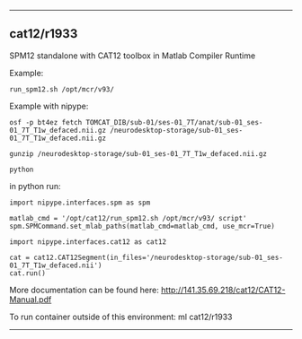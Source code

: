 
----------------------------------
## cat12/r1933 ##
SPM12 standalone with CAT12 toolbox in Matlab Compiler Runtime

Example:
```
run_spm12.sh /opt/mcr/v93/
```

Example with nipype:
```
osf -p bt4ez fetch TOMCAT_DIB/sub-01/ses-01_7T/anat/sub-01_ses-01_7T_T1w_defaced.nii.gz /neurodesktop-storage/sub-01_ses-01_7T_T1w_defaced.nii.gz

gunzip /neurodesktop-storage/sub-01_ses-01_7T_T1w_defaced.nii.gz

python
```

in python run:
```
import nipype.interfaces.spm as spm

matlab_cmd = '/opt/cat12/run_spm12.sh /opt/mcr/v93/ script'
spm.SPMCommand.set_mlab_paths(matlab_cmd=matlab_cmd, use_mcr=True)

import nipype.interfaces.cat12 as cat12

cat = cat12.CAT12Segment(in_files='/neurodesktop-storage/sub-01_ses-01_7T_T1w_defaced.nii')
cat.run() 

```

More documentation can be found here: http://141.35.69.218/cat12/CAT12-Manual.pdf

To run container outside of this environment: ml cat12/r1933

----------------------------------
